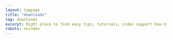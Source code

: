 ```yaml
---
layout: tagpage
title: "downloads"
tag: downloads
excerpt: Right place to find easy tips, tutorials, video support how-to free downloads
robots: noindex
---
```

